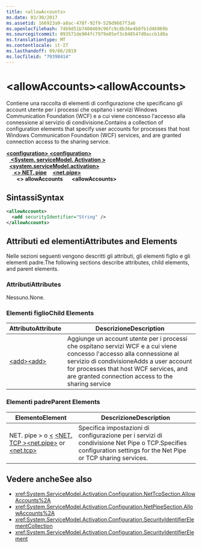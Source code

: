 ```yaml
---
title: <allowAccounts>
ms.date: 03/30/2017
ms.assetid: 166923a9-a8ac-478f-92f9-529d9667f3a6
ms.openlocfilehash: 74b9d51b7400469c96fc9c8b36e4b0fb1d46969b
ms.sourcegitcommit: 093571de904fc7979e85ef3c048547d0accb1d8a
ms.translationtype: MT
ms.contentlocale: it-IT
ms.lasthandoff: 09/06/2019
ms.locfileid: "70398414"
---
```

# <a name="allowaccounts"></a><span data-ttu-id="b100c-101">\<allowAccounts></span><span class="sxs-lookup"><span data-stu-id="b100c-101">\<allowAccounts></span></span>
<span data-ttu-id="b100c-102">Contiene una raccolta di elementi di configurazione che specificano gli account utente per i processi che ospitano i servizi Windows Communication Foundation (WCF) e a cui viene concesso l'accesso alla connessione al servizio di condivisione.</span><span class="sxs-lookup"><span data-stu-id="b100c-102">Contains a collection of configuration elements that specify user accounts for processes that host Windows Communication Foundation (WCF) services, and are granted connection access to the sharing service.</span></span>  
  
<span data-ttu-id="b100c-103">[ **\<configuration>** ](../configuration-element.md)</span><span class="sxs-lookup"><span data-stu-id="b100c-103">[**\<configuration>**](../configuration-element.md)</span></span>\
<span data-ttu-id="b100c-104">&nbsp;&nbsp;[ **\<System. serviceModel. Activation >** ](system-servicemodel-activation.md)</span><span class="sxs-lookup"><span data-stu-id="b100c-104">&nbsp;&nbsp;[**\<system.serviceModel.activation>**](system-servicemodel-activation.md)</span></span>\
<span data-ttu-id="b100c-105">&nbsp;&nbsp;&nbsp;&nbsp;[ **\<> NET. pipe**](net-pipe.md)</span><span class="sxs-lookup"><span data-stu-id="b100c-105">&nbsp;&nbsp;&nbsp;&nbsp;[**\<net.pipe>**](net-pipe.md)</span></span>\
<span data-ttu-id="b100c-106">&nbsp;&nbsp;&nbsp;&nbsp;&nbsp;&nbsp; **\<> allowAccounts**</span><span class="sxs-lookup"><span data-stu-id="b100c-106">&nbsp;&nbsp;&nbsp;&nbsp;&nbsp;&nbsp;**\<allowAccounts>**</span></span>  
  
## <a name="syntax"></a><span data-ttu-id="b100c-107">Sintassi</span><span class="sxs-lookup"><span data-stu-id="b100c-107">Syntax</span></span>  
  
```xml  
<allowAccounts>
  <add securityIdentifier="String" />
</allowAccounts>
```  
  
## <a name="attributes-and-elements"></a><span data-ttu-id="b100c-108">Attributi ed elementi</span><span class="sxs-lookup"><span data-stu-id="b100c-108">Attributes and Elements</span></span>  
 <span data-ttu-id="b100c-109">Nelle sezioni seguenti vengono descritti gli attributi, gli elementi figlio e gli elementi padre.</span><span class="sxs-lookup"><span data-stu-id="b100c-109">The following sections describe attributes, child elements, and parent elements.</span></span>  
  
### <a name="attributes"></a><span data-ttu-id="b100c-110">Attributi</span><span class="sxs-lookup"><span data-stu-id="b100c-110">Attributes</span></span>  
 <span data-ttu-id="b100c-111">Nessuno.</span><span class="sxs-lookup"><span data-stu-id="b100c-111">None.</span></span>  
  
### <a name="child-elements"></a><span data-ttu-id="b100c-112">Elementi figlio</span><span class="sxs-lookup"><span data-stu-id="b100c-112">Child Elements</span></span>  
  
|<span data-ttu-id="b100c-113">Attributo</span><span class="sxs-lookup"><span data-stu-id="b100c-113">Attribute</span></span>|<span data-ttu-id="b100c-114">Descrizione</span><span class="sxs-lookup"><span data-stu-id="b100c-114">Description</span></span>|  
|---------------|-----------------|  
|[<span data-ttu-id="b100c-115">\<add></span><span class="sxs-lookup"><span data-stu-id="b100c-115">\<add></span></span>](add-of-allowaccounts.md)|<span data-ttu-id="b100c-116">Aggiunge un account utente per i processi che ospitano servizi WCF e a cui viene concesso l'accesso alla connessione al servizio di condivisione</span><span class="sxs-lookup"><span data-stu-id="b100c-116">Adds a user account for processes that host WCF services, and are granted connection access to the sharing service</span></span>|  
  
### <a name="parent-elements"></a><span data-ttu-id="b100c-117">Elementi padre</span><span class="sxs-lookup"><span data-stu-id="b100c-117">Parent Elements</span></span>  
  
|<span data-ttu-id="b100c-118">Elemento</span><span class="sxs-lookup"><span data-stu-id="b100c-118">Element</span></span>|<span data-ttu-id="b100c-119">Descrizione</span><span class="sxs-lookup"><span data-stu-id="b100c-119">Description</span></span>|  
|-------------|-----------------|  
|<span data-ttu-id="b100c-120">NET. pipe > o [ \<](net-pipe.md) [ \<NET. TCP >](net-tcp.md)</span><span class="sxs-lookup"><span data-stu-id="b100c-120">[\<net.pipe>](net-pipe.md) or [\<net.tcp>](net-tcp.md)</span></span>|<span data-ttu-id="b100c-121">Specifica impostazioni di configurazione per i servizi di condivisione Net Pipe o TCP.</span><span class="sxs-lookup"><span data-stu-id="b100c-121">Specifies configuration settings for the Net Pipe or TCP sharing services.</span></span>|  
  
## <a name="see-also"></a><span data-ttu-id="b100c-122">Vedere anche</span><span class="sxs-lookup"><span data-stu-id="b100c-122">See also</span></span>

- <xref:System.ServiceModel.Activation.Configuration.NetTcpSection.AllowAccounts%2A>
- <xref:System.ServiceModel.Activation.Configuration.NetPipeSection.AllowAccounts%2A>
- <xref:System.ServiceModel.Activation.Configuration.SecurityIdentifierElementCollection>
- <xref:System.ServiceModel.Activation.Configuration.SecurityIdentifierElement>
